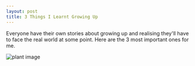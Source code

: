 ```yaml
---
layout: post
title: 3 Things I Learnt Growing Up
---
```

Everyone have their own stories about growing up and realising they'll have to face the real 
world at some point. Here are the 3 most important ones for me.

![plant image](https://images.unsplash.com/photo-1493382051629-7eb03ec93ea2?ixlib=rb-1.2.1&ixid=eyJhcHBfaWQiOjEyMDd9&auto=format&fit=crop&w=1650&q=80)